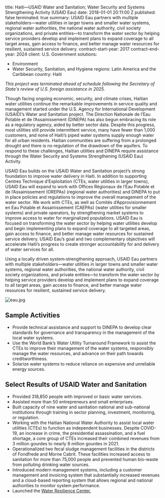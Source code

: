
title: Haiti—USAID Water and Sanitation; Water Security and Systems Strengthening
  Activity (USAID Eau)
date: 2018-01-01 20:11:00 Z
published: false
terminated: true
summary: USAID Eau partners with multiple stakeholders—water utilities in larger towns
  and smaller water systems, regional water authorities, the national water authority,
  civil society organizations, and private entities—to transform the water sector
  by helping service providers develop and implement plans to expand coverage to all
  target areas, gain access to finance, and better manage water resources for resilient,
  sustained service delivery.
contract-start-year: 2017
contract-end-year: 2024
client: U.S. Government
solutions:
- Environment
- Water Security, Sanitation, and Hygiene
regions: Latin America and the Caribbean
country: Haiti


<aside><em>This project was terminated ahead of schedule following the Secretary of State's review of U.S. foreign assistance in 2025.</em></aside>

Though facing ongoing economic, security, and climate crises, Haitian water utilities continue the remarkable improvements in service quality and management started under the U.S. Agency for International Development (USAID)’s Water and Sanitation project. The Direction Nationale de l’Eau Potable et de l’Assainissement (DINEPA) has also begun embracing its role as a regulatory agency, aided by better sector data. Despite this progress, most utilities still provide intermittent service, many have fewer than 1,000 customers, and none of Haiti’s piped water systems supply enough water for all urban residents. Haitian communities are suffering from a prolonged drought and there is no regulation of the drawdown of the aquifers. To respond to these challenges, Haitian utilities and DINEPA require assistance through the Water Security and Systems Strengthening (USAID Eau) Activity.

USAID Eau builds on the USAID Water and Sanitation project’s strong foundation to improve water delivery in Haiti. In addition to supporting Centres Technique d’Exploitation (CTEs, water utilities in larger towns), USAID Eau will expand to work with Offices Régionaux de l’Eau Potable et de l’Assainissement (OREPAs) (regional water authorities) and DINEPA to put in place policies and regulations to improve the overall management of the water sector. We work with CTEs, as well as Comités d’Approvisionnement en Eau Potable et Assainissement (CAEPAs) (water utilities for smaller systems) and private operators, by strengthening market systems to improve access to water for marginalized populations. USAID Eau is focused on transforming the water sector by helping water utilities develop and begin implementing plans to expand coverage to all targeted areas, gain access to finance, and better manage water resources for sustained service delivery. USAID Eau’s goal and two complementary objectives will accelerate Haiti’s progress to create stronger accountability for and delivery of water services for all.

Using a locally driven system‐strengthening approach, USAID Eau partners with multiple stakeholders—water utilities in larger towns and smaller water systems, regional water authorities, the national water authority, civil society organizations, and private entities—to transform the water sector by helping service providers develop and implement plans to expand coverage to all target areas, gain access to finance, and better manage water resources for resilient, sustained service delivery.

![eau.jpg](/uploads/eau.jpg)

## Sample Activities

* Provide technical assistance and support to DINEPA to develop clear standards for governance and transparency in the management of the local water systems.
* Use the World Bank’s Water Utility Turnaround Framework to assist the CTEs to improve their management of the water systems, responsibly manage the water resources, and advance on their path towards creditworthiness.
* Solarize water systems to reduce reliance on expensive and unreliable energy sources.

## Select Results of USAID Water and Sanitation

* Provided 318,850 people with improved or basic water services.
* Assisted more than 50 entrepreneurs and small enterprises.
* Built capacity of nine water and sanitation national and sub-national institutions through training in sector planning, investment, monitoring, or regulation.
* Working with the Haitian National Water Authority to assist local water utilities (CTEs) to function as independent businesses. Despite COVID-19, an increase in crime, the presidential assassination, and a fuel shortage, a core group of CTEs increased their combined revenues from 3 million gourdes to nearly 8 million gourdes in 2021.
* Operationalized two fecal sludge management facilities in the districts of Fondfrede and Morne Cabrit. These facilities increased access to sanitation for more than 75,000 people and prevented human bio-waste from polluting drinking water sources.
* Introduced modern management systems, including a customer management and invoicing system that substantially increased revenues and a cloud-based reporting system that allows regional and national authorities to monitor system performance.
* Launched the [Water Resilience Center.](/uploads/Launch%20of%20the%20water%20resilience%20center.pdf)
